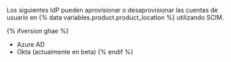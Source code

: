 Los siguientes IdP pueden aprovisionar o desaprovisionar las cuentas de usuario en {% data variables.product.product_location %} utilizando SCIM.

{% ifversion ghae %}
- Azure AD
- Okta (actualmente en beta)
{% endif %}
